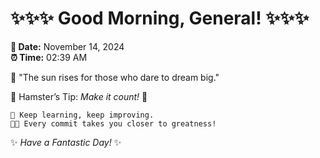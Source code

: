 # ✨✨✨ Good Morning, General! ✨✨✨

**📅 Date:** November 14, 2024  
**⏰ Time:** 02:39 AM  

🌅 "The sun rises for those who dare to dream big."  

🐹 Hamster’s Tip: _Make it count!_ 💪  

```
🚀 Keep learning, keep improving.  
🧑‍💻 Every commit takes you closer to greatness!  
```

✨ *Have a Fantastic Day!* ✨  
